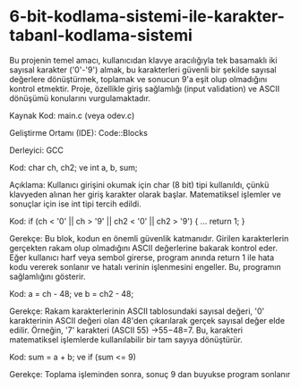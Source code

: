 # 6-bit-kodlama-sistemi-ile-karakter-tabanl-kodlama-sistemi
Bu projenin temel amacı, kullanıcıdan klavye aracılığıyla tek basamaklı iki sayısal karakter ('0'-'9') almak, bu karakterleri güvenli bir şekilde sayısal değerlere dönüştürmek, toplamak ve sonucun 9'a eşit olup olmadığını kontrol etmektir. Proje, özellikle giriş sağlamlığı (input validation) ve ASCII dönüşümü konularını vurgulamaktadır.

Kaynak Kod: main.c (veya odev.c)

Geliştirme Ortamı (IDE): Code::Blocks

Derleyici: GCC

Kod: char ch, ch2; ve int a, b, sum;

Açıklama: Kullanıcı girişini okumak için char (8 bit) tipi kullanıldı, çünkü klavyeden alınan her giriş karakter olarak başlar. Matematiksel işlemler ve sonuçlar için ise int tipi tercih edildi.

Kod: if (ch < '0' || ch > '9' || ch2 < '0' || ch2 > '9') { ... return 1; }

Gerekçe: Bu blok, kodun en önemli güvenlik katmanıdır. Girilen karakterlerin gerçekten rakam olup olmadığını ASCII değerlerine bakarak kontrol eder. Eğer kullanıcı harf veya sembol girerse, program anında return 1 ile hata kodu vererek sonlanır ve hatalı verinin işlenmesini engeller. Bu, programın sağlamlığını gösterir.

Kod: a = ch - 48; ve b = ch2 - 48;

Gerekçe: Rakam karakterlerinin ASCII tablosundaki sayısal değeri, '0' karakterinin ASCII değeri olan 48'den çıkarılarak gerçek sayısal değer elde edilir. Örneğin, '7' karakteri (ASCII 55) →55−48=7. Bu, karakteri matematiksel işlemlerde kullanılabilir bir tam sayıya dönüştürür.

Kod: sum = a + b; ve if (sum <= 9)

Gerekçe: Toplama işleminden sonra, sonuç 9 dan buyukse program sonlanır
